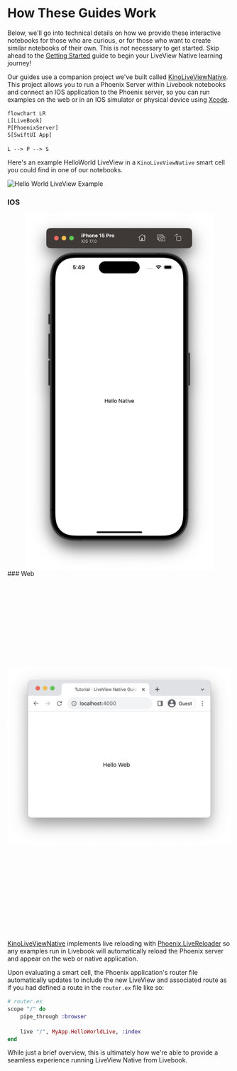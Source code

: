 # How These Guides Work

Below, we'll go into technical details on how we provide these interactive notebooks for those who are curious, or for those who want to create similar notebooks of their own. This is not necessary to get started. Skip ahead to the [Getting Started](getting-started.livemd) guide to begin your LiveView Native learning journey!

Our guides use a companion project we've built called [KinoLiveViewNative](https://github.com/liveview-native/kino_live_view_native). This project allows you to run a Phoenix Server within Livebook notebooks and connect an IOS application to the Phoenix server, so you can run examples on the web or in an IOS simulator or physical device using [Xcode](https://developer.apple.com/xcode/).

```mermaid
flowchart LR
L[LiveBook]
P[PhoenixServer]
S[SwiftUI App]

L --> P --> S
```

Here's an example HelloWorld LiveView in a `KinoLiveViewNative` smart cell you could find in one of our notebooks.

![Hello World LiveView Example](assets/hello_world_live.png)

<!-- tabs-open -->

### IOS

<div height="800" width="100%" style="display: flex; height: 800px; justify-content: center; align-items: center;">
    <img height="100%" width="100%" style="object-fit: contain" src="files/hello_world_ios_app.png"/>
</div>
### Web

<div height="800" width="100%" style="display: flex; height: 800px; justify-content: center; align-items: center;">
    <img height="100%" width="100%" style="object-fit: contain" src="files/hello_world_web_app.png" />
</div>


<!-- tabs-close -->

[KinoLiveViewNative](https://github.com/liveview-native/kino_live_view_native) implements live reloading with [Phoenix.LiveReloader](https://hexdocs.pm/phoenix_live_reload/Phoenix.LiveReloader.html) so any examples run in Livebook will automatically reload the Phoenix server and appear on the web or native application.

Upon evaluating a smart cell, the Phoenix application's router file automatically updates to include the new LiveView and associated route as if you had defined a route in the `router.ex` file like so:

```elixir
# router.ex
scope "/" do
    pipe_through :browser

    live "/", MyApp.HelloWorldLive, :index
end
```

While just a brief overview, this is ultimately how we're able to provide a seamless experience running LiveView Native from Livebook.